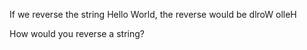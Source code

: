 If we reverse the string Hello World, the reverse would be dlroW olleH

How would you reverse a string?

